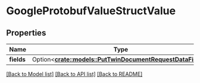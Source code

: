 # GoogleProtobufValueStructValue

## Properties

Name | Type | Description | Notes
------------ | ------------- | ------------- | -------------
**fields** | Option<[**crate::models::PutTwinDocumentRequestDataFields**](PutTwinDocument_request_data_fields.md)> |  | [optional]

[[Back to Model list]](../README.md#documentation-for-models) [[Back to API list]](../README.md#documentation-for-api-endpoints) [[Back to README]](../README.md)



